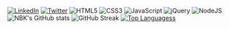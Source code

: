 [![LinkedIn](https://img.shields.io/badge/linkedin-grey.svg?style=for-the-badge&logo=linkedin&logoColor=blue)](https://www.linkedin.com/in/rakib-ahmed19/?lipi=urn%3Ali%3Apage%3Ad_flagship3_notifications%3BEOPoUIHBQyKcaJ0ccyJrxQ%3D%3D)
[![Twitter](https://img.shields.io/badge/Twitter-grey.svg?style=for-the-badge&logo=Twitter&logoColor=skyblue)](https://twitter.com/StrawHat_19)
![HTML5](https://img.shields.io/badge/html5-%23E34F26.svg?style=for-the-badge&logo=html5&logoColor=white)
![CSS3](https://img.shields.io/badge/css3-%231572B6.svg?style=for-the-badge&logo=css3&logoColor=white)
![JavaScript](https://img.shields.io/badge/javascript-%23323330.svg?style=for-the-badge&logo=javascript&logoColor=%23F7DF1E)
![jQuery](https://img.shields.io/badge/jquery-%230769AD.svg?style=for-the-badge&logo=jquery&logoColor=white)
![NodeJS](https://img.shields.io/badge/node.js-%2343853D.svg?style=for-the-badge&logo=node.js&logoColor=white)
![NBK's GitHub stats](https://github-readme-stats.vercel.app/api?username=strawhat19&count_private=true&show_icons=true&theme=radical)
![GitHub Streak](http://github-readme-streak-stats.herokuapp.com?user=strawhat19&theme=radical)
[![Top Languagess](https://github-readme-stats.vercel.app/api/top-langs/?username=strawhat19&layout=compact&theme=radical)](https://github.com/strawhat19/github-readme-stats)
